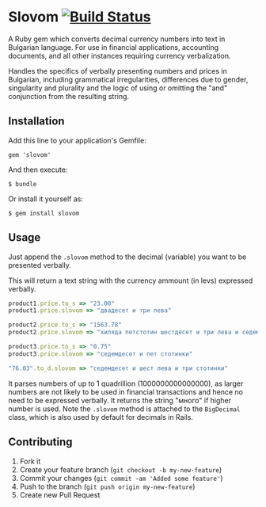 # Slovom [![Build Status](https://secure.travis-ci.org/tarakanbg/slovom.png)](http://travis-ci.org/tarakanbg/slovom)

A Ruby gem which converts decimal currency numbers into text in Bulgarian language. For use in financial applications, accounting documents, and all other instances requiring currency verbalization.

Handles the specifics of verbally presenting numbers and prices in Bulgarian, including grammatical irregularities, differences due to gender, singularity and plurality and the logic of using or omitting the "and" conjunction from the resulting string.

## Installation

Add this line to your application's Gemfile:

    gem 'slovom'

And then execute:

    $ bundle

Or install it yourself as:

    $ gem install slovom

## Usage

Just append the `.slovom` method to the decimal (variable) you want to be presented verbally.

This will return a text string with the currency ammount (in levs) expressed verbally.

```ruby
product1.price.to_s => "23.00"
product1.price.slovom => "двадесет и три лева"

product2.price.to_s => "1563.78"
product2.price.slovom => "хиляда петстотин шестдесет и три лева и седемдесет и осем стотинки"

product3.price.to_s => "0.75"
product3.price.slovom => "седемдесет и пет стотинки"

"76.03".to_d.slovom => "седемдесет и шест лева и три стотинки"
```

It parses numbers of up to 1 quadrillion (1000000000000000), as larger numbers are not likely to be used in financial transactions and hence no need to be expressed verbally. It returns the string "много" if higher number is used.
Note the `.slovom` method is attached to the `BigDecimal` class, which is also used by default for decimals in Rails.

## Contributing

1. Fork it
2. Create your feature branch (`git checkout -b my-new-feature`)
3. Commit your changes (`git commit -am 'Added some feature'`)
4. Push to the branch (`git push origin my-new-feature`)
5. Create new Pull Request
